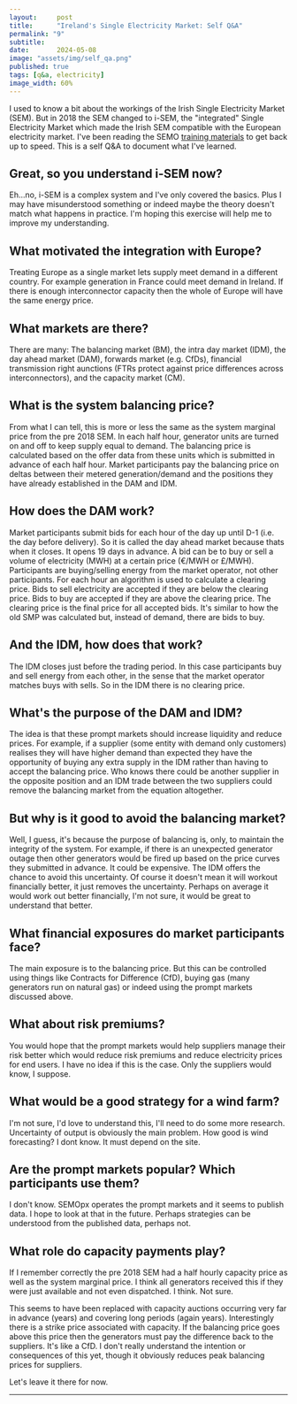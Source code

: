 ```yaml
---
layout:     post
title:      "Ireland's Single Electricity Market: Self Q&A"
permalink: "9"
subtitle:   
date:       2024-05-08
image: "assets/img/self_qa.png"
published: true
tags: [q&a, electricity]
image_width: 60%
---
```


I used to know a bit about the workings of the  Irish Single Electricity Market (SEM). But in 2018 the SEM changed to i-SEM, the "integrated" Single Electricity Market which made the Irish SEM compatible with the European electricity market. I've been reading the SEMO [training materials](https://www.sem-o.com/training/modules/) to get back up to speed. This is a self Q&A to document what I've learned. 

## Great, so you understand i-SEM now?
Eh...no, i-SEM is a complex system and I've only covered the basics. Plus I may have misunderstood something or indeed maybe the theory doesn't match what happens in practice. I'm hoping this exercise will help me to improve my understanding. 

## What motivated the integration with Europe?
Treating Europe as a single market lets supply meet demand in a different country. For example generation in France could meet demand in Ireland.  If there is enough interconnector capacity then the whole of Europe will have the same energy price. 
    
## What markets are there?
There are many: The balancing market (BM), the intra day market (IDM), the day ahead market (DAM), forwards market (e.g. CfDs), financial transmission right aunctions (FTRs protect against price differences across interconnectors), and the capacity market (CM).

## What is the system balancing price?
From what I can tell, this is more or less the same as the system marginal price from the pre 2018 SEM. In each half hour, generator units are turned on and off to keep supply equal to demand. The balancing price is calculated based on the offer data from these units which is submitted in advance of each half hour. Market participants pay the balancing price on deltas between their metered generation/demand and the positions they have already established in the DAM and IDM. 

## How does the DAM work?
Market participants submit bids for each hour of the day up until D-1 (i.e. the day before delivery). So it is called the day ahead market because thats when it closes. It opens 19 days in advance. A bid can be to buy or sell a volume of electricity (MWH) at a certain price (€/MWH or £/MWH). Participants are buying/selling energy from the market operator, not other participants. For each hour an algorithm is used to calculate a clearing price. Bids to sell electricity are accepted if they are below the clearing price. Bids to buy are accepted if they are above the clearing price. The clearing price is the final price for all accepted bids. It's similar to how the old SMP was calculated but, instead of demand, there are bids to buy.

## And the IDM, how does that work?
The IDM closes just before the trading period. In this case participants buy and sell energy from each other, in the sense that the market operator matches buys with sells. So in the IDM there is no clearing price.

## What's the purpose of the DAM and IDM? 
The idea is that these prompt markets should increase liquidity and reduce prices. For example, if a supplier (some entity with demand only customers) realises they will have higher demand than expected they have the opportunity of buying any extra supply in the IDM rather than having to accept the balancing price. Who knows there could be another supplier in the opposite position and an IDM trade between the two suppliers could remove the balancing market from the equation altogether. 

## But why is it good to avoid the balancing market?
Well, I guess, it's because the purpose of balancing is, only, to maintain the integrity of the system. For example, if there is an unexpected generator outage then other generators would be fired up based on the price curves they submitted in advance. It could be expensive. The IDM offers the chance to avoid this uncertainty. Of course it doesn't mean it will workout financially better, it just removes the uncertainty. Perhaps on average it would work out better financially, I'm not sure, it would be great to understand that better.

## What financial exposures do market participants face?
The main exposure is to the balancing price. But this can be controlled using things like Contracts for Difference (CfD), buying gas (many generators run on natural gas) or indeed using the prompt markets discussed above.

## What about risk premiums? 
You would hope that the prompt markets would help suppliers manage their risk better which would reduce risk premiums and reduce electricity prices for end users. I have no idea if this is the case. Only the suppliers would know, I suppose.

## What would be a good strategy for a wind farm?
I'm not sure, I'd love to understand this, I'll need to do some more research. Uncertainty of output is obviously the main problem. How good is wind forecasting? I dont know. It must depend on the site. 

## Are the prompt markets popular? Which participants use them? 
I don't know. SEMOpx operates the prompt markets and it seems to publish data. I hope to look at that in the future. Perhaps strategies can be understood from the published data, perhaps not.

## What role do capacity payments play?
If I remember correctly the pre 2018 SEM had a half hourly capacity price as well as the system marginal price. I think all generators received this if they were just available and not even dispatched. I think. Not sure.

This seems to have been replaced with capacity auctions occurring very far in advance (years) and covering long periods (again years). Interestingly there is a strike price associated with capacity. If the balancing price goes above this price then the generators must pay the difference back to the suppliers. It's like a CfD. I don't really understand the intention or consequences of this yet, though it obviously reduces peak balancing prices for suppliers. 

Let's leave it there for now.

 
_____

